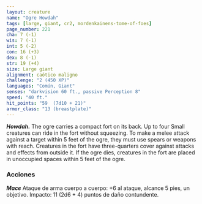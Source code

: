 ```yaml
---
layout: creature
name: "Ogre Howdah"
tags: [large, giant, cr2, mordenkainens-tome-of-foes]
page_number: 221
cha: 7 (-1)
wis: 7 (-1)
int: 5 (-2)
con: 16 (+3)
dex: 8 (-1)
str: 19 (+4)
size: Large giant
alignment: caótico maligno
challenge: "2 (450 XP)"
languages: "Común, Giant"
senses: "darkvision 60 ft., passive Perception 8"
speed: "40 ft."
hit_points: "59  (7d10 + 21)"
armor_class: "13 (breastplate)"
---
```


***Howdah.*** The ogre carries a compact fort on its back. Up to four Small creatures can ride in the fort without squeezing. To make a melee attack against a target within 5 feet of the ogre, they must use spears or weapons with reach. Creatures in the fort have three-quarters cover against attacks and effects from outside it. If the ogre dies, creatures in the fort are placed in unoccupied spaces within 5 feet of the ogre.

### Acciones

***Mace*** Ataque de arma cuerpo a cuerpo: +6 al ataque, alcance 5 pies, un objetivo. Impacto: 11 (2d6 + 4) puntos de daño contundente.